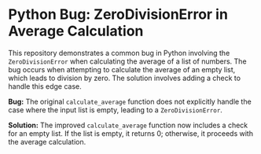 # Python Bug: ZeroDivisionError in Average Calculation

This repository demonstrates a common bug in Python involving the `ZeroDivisionError` when calculating the average of a list of numbers.  The bug occurs when attempting to calculate the average of an empty list, which leads to division by zero.  The solution involves adding a check to handle this edge case.

**Bug:** The original `calculate_average` function does not explicitly handle the case where the input list is empty, leading to a `ZeroDivisionError`.

**Solution:** The improved `calculate_average` function now includes a check for an empty list. If the list is empty, it returns 0; otherwise, it proceeds with the average calculation.
